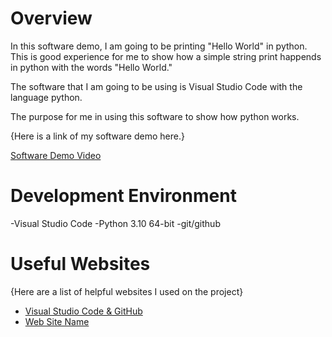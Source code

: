# Overview

In this software demo, I am going to be printing "Hello World" in python. This is good experience for me to show how a simple string print happends in python with the words "Hello World."

The software that I am going to be using is Visual Studio Code with the language python.

The purpose for me in using this software to show how python works.

{Here is a link of my software demo here.}

[Software Demo Video](https://youtu.be/gm2OSwac3Ao)

# Development Environment

-Visual Studio Code
-Python 3.10 64-bit
-git/github

# Useful Websites

{Here are a list of helpful websites I used on the project}
* [Visual Studio Code & GitHub](https://github.com/)
* [Web Site Name](https://www.python.org/)